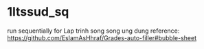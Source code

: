 # 1ltssud_sq
run sequentially for Lap trinh song song ung dung
reference: https://github.com/EslamAsHhraf/Grades-auto-filler#bubble-sheet

